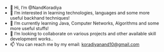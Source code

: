 - 👋 Hi, I’m @NandKoradiya
- 👀 I’m interested in learning technologies, languages and some more useful backhand techniques!
- 🌱 I’m currently learning Java, Computer Networks, Algorithms and some more useful stuffs!
- 💞️ I’m looking to collaborate on various projects and other available skill development works..
- 📫 You can reach me by my email: koradiyanand10@gmail.com

<!---
NandKoradiya/NandKoradiya is a ✨ special ✨ repository because its `README.md` (this file) appears on your GitHub profile.
You can click the Preview link to take a look at your changes.
--->
